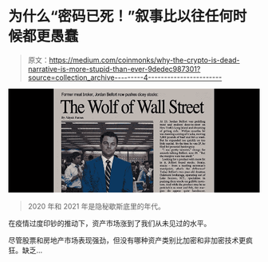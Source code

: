 # 为什么“密码已死！”叙事比以往任何时候都更愚蠢

> 原文：<https://medium.com/coinmonks/why-the-crypto-is-dead-narrative-is-more-stupid-than-ever-9dedec987301?source=collection_archive---------4----------------------->

![](img/63830bc241bfa1982c91dd630758bfa1.png)

> 2020 年和 2021 年是隐秘歇斯底里的年代。

在疫情过度印钞的推动下，资产市场涨到了我们从未见过的水平。

尽管股票和房地产市场表现强劲，但没有哪种资产类别比加密和非加密技术更疯狂。缺乏…